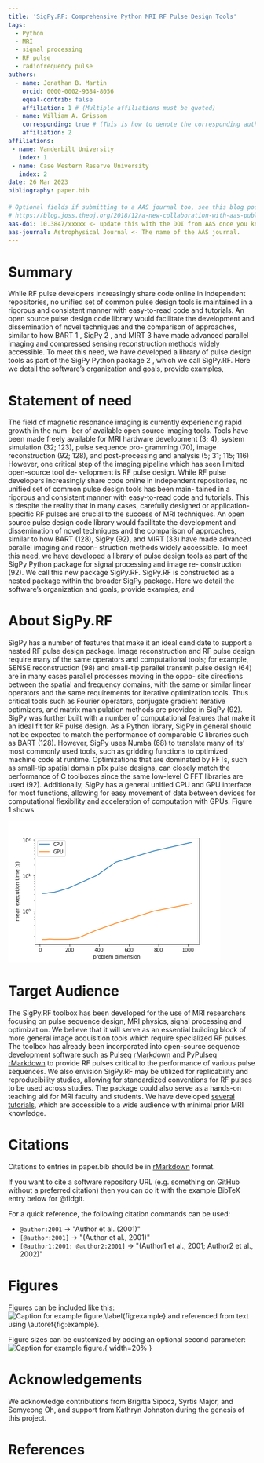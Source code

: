 ```yaml
---
title: 'SigPy.RF: Comprehensive Python MRI RF Pulse Design Tools'
tags:
  - Python
  - MRI
  - signal processing
  - RF pulse
  - radiofrequency pulse
authors:
  - name: Jonathan B. Martin
    orcid: 0000-0002-9384-8056
    equal-contrib: false
    affiliation: 1 # (Multiple affiliations must be quoted)
  - name: William A. Grissom
    corresponding: true # (This is how to denote the corresponding author)
    affiliation: 2
affiliations:
 - name: Vanderbilt University
   index: 1
 - name: Case Western Reserve University
   index: 2
date: 26 Mar 2023
bibliography: paper.bib

# Optional fields if submitting to a AAS journal too, see this blog post:
# https://blog.joss.theoj.org/2018/12/a-new-collaboration-with-aas-publishing
aas-doi: 10.3847/xxxxx <- update this with the DOI from AAS once you know it.
aas-journal: Astrophysical Journal <- The name of the AAS journal.
---
```


# Summary

While RF pulse developers increasingly share code online in independent repositories, no unified set of common pulse design tools is
maintained in a rigorous and consistent manner with easy-to-read code and tutorials. An open source pulse design code library would facilitate the
development and dissemination of novel techniques and the comparison of approaches, similar to how BART 1 , SigPy 2 , and MIRT 3 have made advanced
parallel imaging and compressed sensing reconstruction methods widely accessible. To meet this need, we have developed a library of pulse design
tools as part of the SigPy Python package 2 , which we call SigPy.RF. Here we detail the software’s organization and goals, provide examples,

# Statement of need
The field of magnetic resonance imaging is currently experiencing rapid growth in the num-
ber of available open source imaging tools. Tools have been made freely available for MRI hardware development (3; 4), system simulation (32; 123), pulse sequence pro-
gramming (70), image reconstruction (92; 128), and post-processing and analysis (5; 31;
115; 116)
However, one critical step of the imaging pipeline which has seen limited open-source tool de-
velopment is RF pulse design.  While RF pulse developers increasingly share code online
in independent repositories, no unified set of common pulse design tools has been main-
tained in a rigorous and consistent manner with easy-to-read code and tutorials. This is despite the reality that in many cases, carefully designed or application-specific RF pulses are crucial to the success of MRI techniques. An open
source pulse design code library would facilitate the development and dissemination of
novel techniques and the comparison of approaches, similar to how BART (128), SigPy
(92), and MIRT (33) have made advanced parallel imaging and recon-
struction methods widely accessible. To meet this need, we have developed a library of
pulse design tools as part of the SigPy Python package for signal processing and image re-
construction (92). We call this new package SigPy.RF. SigPy.RF is constructed as a nested
package within the broader SigPy package. Here we detail the software’s organization and
goals, provide examples, and 

# About SigPy.RF
SigPy has a number of features that make it an ideal candidate to support a nested RF
pulse design package. Image reconstruction and RF pulse design require many of the same
operators and computational tools; for example, SENSE reconstruction (98) and small-tip
parallel transmit pulse design (64) are in many cases parallel processes moving in the oppo-
site directions between the spatial and frequency domains, with the same or similar linear
operators and the same requirements for iterative optimization tools. Thus critical tools
such as Fourier operators, conjugate gradient iterative optimizers, and matrix manipulation
methods are provided in SigPy (92).
SigPy was further built with a number of computational features that make it an ideal fit
for RF pulse design. As a Python library, SigPy in general should not be expected to match
the performance of comparable C libraries such as BART (128). However, SigPy uses
Numba (68) to translate many of its’ most commonly used tools, such as gridding functions
to optimized machine code at runtime. Optimizations that are dominated by FFTs, such
as small-tip spatial domain pTx pulse designs, can closely match the performance of C
toolboxes since the same low-level C FFT libraries are used (92). Additionally, SigPy has
a general unified CPU and GPU interface for most functions, allowing for easy movement
of data between devices for computational flexibility and acceleration of computation with
GPUs. Figure 1 shows

![Drag Racing](execution_time.png)
# Target Audience

The SigPy.RF toolbox has been developed for the use of MRI researchers focusing on pulse sequence design, MRI physics, signal processing and optimization. We believe that it will serve as an essential building block of more general image acquisition tools which require specialized RF pulses. The toolbox has already been incorporated into open-source sequence development software such as Pulseq [rMarkdown](http://rmarkdown.rstudio.com/authoring_bibliographies_and_citations.html) and PyPulseq [rMarkdown](http://rmarkdown.rstudio.com/authoring_bibliographies_and_citations.html) to provide RF pulses critical to the performance of various pulse sequences. We also envision SigPy.RF may be utilized for replicability and
reproducibility studies, allowing for standardized conventions for RF pulses to be used across studies. The package could also serve as a hands-on teaching aid for MRI faculty and students. We have developed [several tutorials](https://github.com/jonbmartin/sigpy-rf-tutorials), which are accessible to a wide audience with minimal prior MRI knowledge. 

# Citations

Citations to entries in paper.bib should be in
[rMarkdown](http://rmarkdown.rstudio.com/authoring_bibliographies_and_citations.html)
format.

If you want to cite a software repository URL (e.g. something on GitHub without a preferred
citation) then you can do it with the example BibTeX entry below for @fidgit.

For a quick reference, the following citation commands can be used:
- `@author:2001`  ->  "Author et al. (2001)"
- `[@author:2001]` -> "(Author et al., 2001)"
- `[@author1:2001; @author2:2001]` -> "(Author1 et al., 2001; Author2 et al., 2002)"

# Figures

Figures can be included like this:
![Caption for example figure.\label{fig:example}](figure.png)
and referenced from text using \autoref{fig:example}.

Figure sizes can be customized by adding an optional second parameter:
![Caption for example figure.](figure.png){ width=20% }

# Acknowledgements

We acknowledge contributions from Brigitta Sipocz, Syrtis Major, and Semyeong
Oh, and support from Kathryn Johnston during the genesis of this project.

# References
